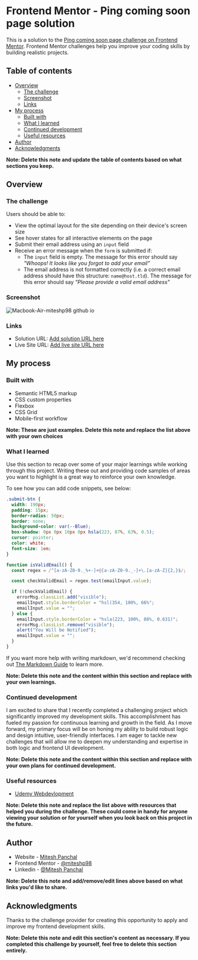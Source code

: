 # Frontend Mentor - Ping coming soon page solution

This is a solution to the [Ping coming soon page challenge on Frontend Mentor](https://www.frontendmentor.io/challenges/ping-single-column-coming-soon-page-5cadd051fec04111f7b848da). Frontend Mentor challenges help you improve your coding skills by building realistic projects.

## Table of contents

- [Overview](#overview)
  - [The challenge](#the-challenge)
  - [Screenshot](#screenshot)
  - [Links](#links)
- [My process](#my-process)
  - [Built with](#built-with)
  - [What I learned](#what-i-learned)
  - [Continued development](#continued-development)
  - [Useful resources](#useful-resources)
- [Author](#author)
- [Acknowledgments](#acknowledgments)

**Note: Delete this note and update the table of contents based on what sections you keep.**

## Overview

### The challenge

Users should be able to:

- View the optimal layout for the site depending on their device's screen size
- See hover states for all interactive elements on the page
- Submit their email address using an `input` field
- Receive an error message when the `form` is submitted if:
  - The `input` field is empty. The message for this error should say _"Whoops! It looks like you forgot to add your email"_
  - The email address is not formatted correctly (i.e. a correct email address should have this structure: `name@host.tld`). The message for this error should say _"Please provide a valid email address"_

### Screenshot

![Macbook-Air-miteshp98 github io](https://github.com/miteshp98/ping-coming-soon-page-master/assets/145320555/7c40c59d-e67c-441c-b6f1-9ca1ac7b3e89)


### Links

- Solution URL: [Add solution URL here](https://your-solution-url.com)
- Live Site URL: [Add live site URL here](https://your-live-site-url.com)

## My process

### Built with

- Semantic HTML5 markup
- CSS custom properties
- Flexbox
- CSS Grid
- Mobile-first workflow

**Note: These are just examples. Delete this note and replace the list above with your own choices**

### What I learned

Use this section to recap over some of your major learnings while working through this project. Writing these out and providing code samples of areas you want to highlight is a great way to reinforce your own knowledge.

To see how you can add code snippets, see below:

```css
.submit-btn {
  width: 190px;
  padding: 15px;
  border-radius: 50px;
  border: none;
  background-color: var(--Blue);
  box-shadow: 0px 0px 10px 0px hsla(223, 87%, 63%, 0.5);
  cursor: pointer;
  color: white;
  font-size: 1em;
}
```

```js
function isValidEmail() {
  const regex = /^[a-zA-Z0-9._%+-]+@[a-zA-Z0-9._-]+\.[a-zA-Z]{2,}$/;

  const checkValidEmail = regex.test(emailInput.value);

  if (!checkValidEmail) {
    errorMsg.classList.add("visible");
    emailInput.style.borderColor = "hsl(354, 100%, 66%";
    emailInput.value = "";
  } else {
    emailInput.style.borderColor = "hsla(223, 100%, 88%, 0.631)";
    errorMsg.classList.remove("visible");
    alert("You Will be Notified");
    emailInput.value = "";
  }
}
```

If you want more help with writing markdown, we'd recommend checking out [The Markdown Guide](https://www.markdownguide.org/) to learn more.

**Note: Delete this note and the content within this section and replace with your own learnings.**

### Continued development

I am excited to share that I recently completed a challenging project which significantly improved my development skills. This accomplishment has fueled my passion for continuous learning and growth in the field. As I move forward, my primary focus will be on honing my ability to build robust logic and design intuitive, user-friendly interfaces. I am eager to tackle new challenges that will allow me to deepen my understanding and expertise in both logic and frontend UI development.

**Note: Delete this note and the content within this section and replace with your own plans for continued development.**

### Useful resources

- [Udemy Webdevlopment](https://www.udemy.com/share/101W9C3@2s1lShiGH32a3OJHMYullps9bvMmvxO_kykXK5ZGloqkGQDHawnryvbZtrMeQ8y81A==/)

**Note: Delete this note and replace the list above with resources that helped you during the challenge. These could come in handy for anyone viewing your solution or for yourself when you look back on this project in the future.**

## Author

- Website - [Mitesh Panchal](https://miteshp98.github.io/portfolio-website/)
- Frontend Mentor - [@miteshp98](https://www.frontendmentor.io/profile/miteshp98)
- Linkedin - [@Mitesh Panchal](https://www.linkedin.com/in/mitesh-panchal-356558126/)

**Note: Delete this note and add/remove/edit lines above based on what links you'd like to share.**

## Acknowledgments

Thanks to the challenge provider for creating this opportunity to apply and improve my frontend development skills.

**Note: Delete this note and edit this section's content as necessary. If you completed this challenge by yourself, feel free to delete this section entirely.**
